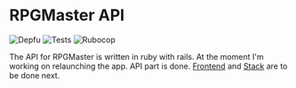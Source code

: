 # RPGMaster API

![Depfu](https://badges.depfu.com/badges/566158abd22388e1b9476df7036651dc/overview.svg)
![Tests](https://github.com/zaknafain/rpg-master-api/workflows/Tests/badge.svg?branch=master)
![Rubocop](https://github.com/zaknafain/rpg-master-api/workflows/Rubocop/badge.svg?branch=master)

The API for RPGMaster is written in ruby with rails.
At the moment I'm working on relaunching the app.
API part is done. [Frontend](https://github.com/zaknafain/rpg-master-frontend) and [Stack](https://github.com/zaknafain/rpg-master-stack) are to be done next.

